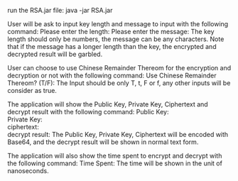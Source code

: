 run the RSA.jar file: 
	java -jar RSA.jar

User will be ask to input key length and message to input with the following command:
	Please enter the length: 
	Please enter the message: 
The key length should only be numbers, the message can be any characters.
Note that if the message has a longer length than the key, the encrypted and decrypted result will be garbled.

User can choose to use Chinese Remainder Thereom for the encryption and decryption or not with the following command:
	Use Chinese Remainder Thereom? (T/F):
The Input should be only T, t, F or f, any other inputs will be consider as true.

The application will show the Public Key, Private Key, Ciphertext and decrypt result with the following command:
	Public Key: 	
	Private Key: 	
	ciphertext: 	
	decrypt result: 
The Public Key, Private Key, Ciphertext will be encoded with Base64, and the decrypt result will be shown in normal text form.

The application will also show the time spent to encrypt and decrypt with the following command:
	Time Spent:
The time will be shown in the unit of nanoseconds.
	
